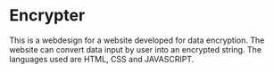 <h1>Encrypter</h1>

This is a webdesign for a website developed for data encryption.
The website can convert data input by user into an encrypted string.
The languages used are HTML, CSS and JAVASCRIPT.
